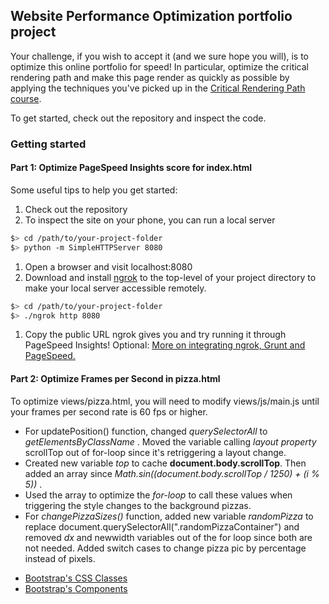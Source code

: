 ## Website Performance Optimization portfolio project

Your challenge, if you wish to accept it (and we sure hope you will), is to optimize this online portfolio for speed! In particular, optimize the critical rendering path and make this page render as quickly as possible by applying the techniques you've picked up in the [Critical Rendering Path course](https://www.udacity.com/course/ud884).

To get started, check out the repository and inspect the code.

### Getting started

#### Part 1: Optimize PageSpeed Insights score for index.html

Some useful tips to help you get started:
1. Check out the repository
1. To inspect the site on your phone, you can run a local server
  ```bash
  $> cd /path/to/your-project-folder
  $> python -m SimpleHTTPServer 8080
  ```
1. Open a browser and visit localhost:8080
1. Download and install [ngrok](https://ngrok.com/) to the top-level of your project directory to make your local server accessible remotely.
  ``` bash
  $> cd /path/to/your-project-folder
  $> ./ngrok http 8080
  ```
1. Copy the public URL ngrok gives you and try running it through PageSpeed Insights! Optional: [More on integrating ngrok, Grunt and PageSpeed.](http://www.jamescryer.com/2014/06/12/grunt-pagespeed-and-ngrok-locally-testing/)

#### Part 2: Optimize Frames per Second in pizza.html

To optimize views/pizza.html, you will need to modify views/js/main.js until your frames per second rate is 60 fps or higher.

- For updatePosition() function, changed *querySelectorAll* to *getElementsByClassName* . Moved the variable calling  *layout property*  scrollTop out of for-loop since it's retriggering a layout change.
- Created new variable *top* to cache **document.body.scrollTop**. Then added an array since *Math.sin((document.body.scrollTop / 1250) + (i % 5))* .
-  Used the array to optimize the *for-loop* to call these values when triggering the style changes to the background pizzas.
- For *changePizzaSizes()* function, added new variable *randomPizza* to replace document.querySelectorAll(".randomPizzaContainer") and removed *dx* and     newwidth  variables out of the for loop since both are not needed. Added switch cases to change pizza pic by percentage instead of pixels.


* <a href="http://getbootstrap.com/css/">Bootstrap's CSS Classes</a>
* <a href="http://getbootstrap.com/components/">Bootstrap's Components</a>

